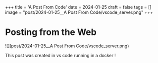 
+++
title = 'A Post From Code'
date = 2024-01-25
draft = false
tags = []
image = "post/2024-01-25__A Post From Code/vscode_server.png"
+++



# Posting from the Web

![](post/2024-01-25__A Post From Code/vscode_server.png)

This post was created in vs code running in a docker !